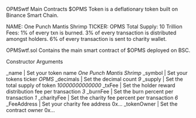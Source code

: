 OPMSwtf Main Contracts
$OPMS Token is a deflationary token built on Binance Smart Chain.

NAME: One Punch Mantis Shrimp
TICKER: OPMS
Total Supply: 10 Trillion
Fees: 1% of every txn is burned.
3% of every transaction is distributed amongst holders.
6% of every transaction is sent to charity wallet.

OPMSwtf.sol
Contains the main smart contract of $OPMS deployed on BSC.

Constructor Arguments

_name | Set your token name
_One Punch Mantis Shrimp_
_symbol | Set your tokens ticker
_OPMS_
_decimals  | Set the decimal count
_9_
_supply | Set the total supply of token
_10000000000000_
_txFee | Set the holder reward distribution fee per transaction
_3_
_burnFee | Set the burn percent per transaction
_1_
_charityFee | Set the charity fee percent per transaction
_6_
_FeeAddress | Set your charity fee address
0x...
_tokenOwner | Set the contract owner
0x...

